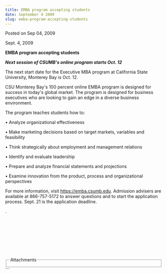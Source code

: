 ```yaml
---
title: EMBA program accepting students
date: September 4 2009
slug: emba-program-accepting-students
---
```


 
<span class="date">Posted on Sep 04, 2009 </span>
<p>Sept. 4, 2009</p>
<strong>EMBA program accepting students</strong>
<p>
  <strong
    ><em>Next session of CSUMB&apos;s online program starts Oct. 12<br /></em
  ></strong>
</p>
<p>
  The next start date for the Executive MBA program at California State
  University, Monterey Bay is Oct. 12.
</p>
<p>
  CSU Monterey Bay&apos;s 100 percent online EMBA program is designed for
  success in today&apos;s global market. The program is designed for business
  executives who are looking to gain an edge in a diverse business environment.
</p>
<p>The program teaches students how to:</p>
<p>&#x2022; Analyze organizational effectiveness</p>
<p>
  &#x2022; Make marketing decisions based on target markets, variables and
  feasibility
</p>
<p>&#x2022; Think strategically about employment and management relations</p>
<p>&#x2022; Identify and evaluate leadership</p>
<p>&#x2022; Prepare and analyze financial statements and projections</p>
<p>
  &#x2022; Examine innovation from the product, process and organizational
  perspectives
</p>
<p>
  For more information, visit
  <a href="https://emba.csumb.edu/" rel="nofollow">https://emba.csumb.edu</a>.
  Admission advisers are available at 866-757-5172 to answer questions and to
  start the application process. Sept. 21 is the application deadline.
</p>
<p>.</p>
<p>&#xA0;</p>
<p>&#xA0;</p>
<p><strong>&#xA0;&#xA0;</strong></p>
<p>&#xA0;</p>
<fieldset class="fieldgroup group-attachments">
  <legend>Attachments</legend>
  <div class="field field-type-emvideo field-field-attach-video">
    <div class="field-items">
      <div class="field-item odd">
        <div class="emvideo emvideo-video emvideo-" />
      </div>
    </div>
  </div>
</fieldset>
```

